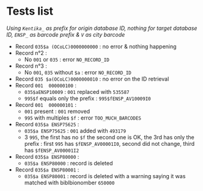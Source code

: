 # Tests list

_Using `Kentika_` as prefix for origin database ID, nothing for target database ID, `ENSP_` as barcode prefix & `V` as city barcode_

* Record `035$a (OCoLC)0000000000` : no error & nothing happening
* Record n°2 :
  * No `001` or `035` : error `NO_RECORD_ID`
* Record n°3 :
  * No `001`,  `035` without `$a` : error `NO_RECORD_ID`
* Record `035 $a(OCoLC)0000000010` : no error on the ID retrieval
* Record `001  000000100` :
  * `035$aENSP10009` : `001` replaced with `535587`
  * `995$f` equals only the prefix : `995$fENSP_AV10009I0`
* Record `001  000000101` :
  * `001` present : `001` removed
  * `995` with multiples `$f` : error `TOO_MUCH_BARCODES`
* Record `035$a ENSP75625` :
  * `035$a ENSP75625` : `001` added with `493179`
  * 3 `995`, the first has no `$f` the second one is OK, the 3rd has only the prefix : first `995` has `$fENSP_AV00001I0`, second did not change, third has `$fENSP_AV00001I2`
* Record `035$a ENSP80000` :
  * `035$a ENSP80000` : record is deleted
* Record `035$a ENSP80001` :
  * `035$a ENSP80001` : record is deleted with a warning saying it was matched with biblbionomber `650000`